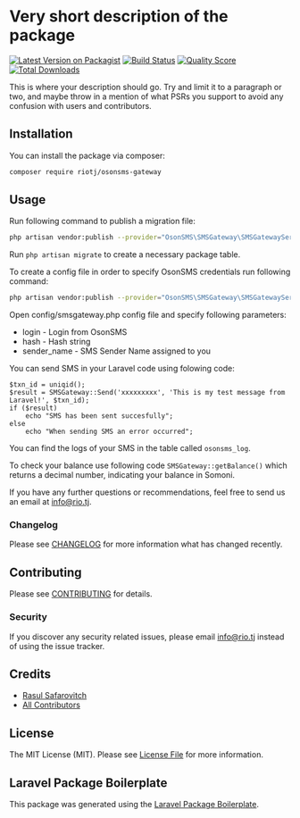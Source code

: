 # Very short description of the package

[![Latest Version on Packagist](https://img.shields.io/packagist/v/osonsms/smsgateway.svg?style=flat-square)](https://packagist.org/packages/rio/osonsms-gateway)
[![Build Status](https://img.shields.io/travis/rio/osonsms-gateway/master.svg?style=flat-square)](https://travis-ci.org/rio/osonsms-gateway)
[![Quality Score](https://img.shields.io/scrutinizer/g/rio/osonsms-gateway.svg?style=flat-square)](https://scrutinizer-ci.com/g/rio/osonsms-gateway)
[![Total Downloads](https://img.shields.io/packagist/dt/rio/osonsms-gateway.svg?style=flat-square)](https://packagist.org/packages/rio/osonsms-gateway)

This is where your description should go. Try and limit it to a paragraph or two, and maybe throw in a mention of what PSRs you support to avoid any confusion with users and contributors.

## Installation

You can install the package via composer:

```bash
composer require riotj/osonsms-gateway
```
## Usage

Run following command to publish a migration file:
```bash
php artisan vendor:publish --provider="OsonSMS\SMSGateway\SMSGatewayServiceProvider" --tag="migrations"
```
Run ```php artisan migrate``` to create a necessary package table.
 
To create a config file in order to specify OsonSMS credentials run following command:
```bash
php artisan vendor:publish --provider="OsonSMS\SMSGateway\SMSGatewayServiceProvider" --tag="config"
```
Open config/smsgateway.php config file and specify following parameters:
* login - Login from OsonSMS
* hash  - Hash string 
* sender_name - SMS Sender Name assigned to you

You can send SMS in your Laravel code using folowing code:
```
$txn_id = uniqid();
$result = SMSGateway::Send('xxxxxxxxx', 'This is my test message from Laravel!', $txn_id);
if ($result)
    echo "SMS has been sent succesfully";
else
    echo "When sending SMS an error occurred";
``` 

You can find the logs of your SMS in the table called ```osonsms_log```.

To check your balance use following code ```SMSGateway::getBalance()``` which returns a decimal number, indicating your balance in Somoni.

If you have any further questions or recommendations, feel free to send us an email at info@rio.tj.

### Changelog

Please see [CHANGELOG](CHANGELOG.md) for more information what has changed recently.

## Contributing

Please see [CONTRIBUTING](CONTRIBUTING.md) for details.

### Security

If you discover any security related issues, please email info@rio.tj instead of using the issue tracker.

## Credits

- [Rasul Safarovitch](https://github.com/safarovitch)
- [All Contributors](../../contributors)

## License

The MIT License (MIT). Please see [License File](LICENSE.md) for more information.

## Laravel Package Boilerplate

This package was generated using the [Laravel Package Boilerplate](https://laravelpackageboilerplate.com).